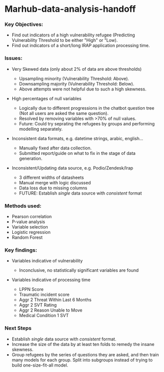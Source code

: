 # Marhub-data-analysis-handoff

### Key Objectives:
- Find out indicators of a high vulnerability refugee (Predicting Vulnerability Threshold to be either "High" or "Low).
- Find out indicators of a short/long IRAP application processing time.

### Issues:
- Very Skewed data (only about 2% of data are above thresholds)
    - Upsampling minority (Vulnerability Threshold: Above).
    - Downsampling majority (Vulnerability Threshold: Below).
    - Above attempts were not helpful due to such a high skewness.
- High percentages of null variables
    - Logically due to different progressions in the chatbot question tree (Not all users are asked the same question).
    - Resolved by removing variables with >70% of null values.
    - Future: Could try seprating the refugees by groups and performing modelling separately.

- Inconsistent data formats, e.g. datetime strings, arabic, english... 
    - Manually fixed after data collection.
    - Submitted report/guide on what to fix in the stage of data generation.
- Inconsistent/Updating data source, e.g. Podio/Zendesk/Irap
    - 3 different widths of datasheets
    - Manual merge with logic discussed
    - Data loss due to missing columns
    - FUTURE: Establish *single* data source with *consistent* format 



### Methods used:
- Pearson correlation
- P-value analysis
- Variable selection
- Logistic regression
- Random Forest

### Key findings:
- Variables indicative of vulnerability
    - Inconclusive, no statistically significant variables are found 
    
- Variables indicative of processing time
    - LPPN Score
    - Traumatic incident score
    - Aggr 2 Threat Within Last 6 Months
    - Aggr 2 SVT Rating
    - Aggr 2 Reason Unable to Move
    - Medical Condition 1 SVT

### Next Steps
- Establish *single* data source with *consistent* format.
- Increase the size of the data by at least ten folds to remedy the insane skewness.
- Group refugees by the series of questions they are asked, and then train many models for each group. Split into subgroups instead of trying to build one-size-fit-all model.